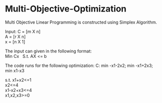 # Multi-Objective-Optimization

Multi Objective Linear Programming is constructed using Simplex Algorithm.

Input:
C = [m X n] <br/>
A = [r X n] <br/>
x = [n X 1] <br/>

The input can given in the following format: <br/>
Min Cx  &nbsp;   S.t. AX <= b <br/>

The code runs for the following optimization:
C:
min -x1-2x2;
min -x1+2x3;
min x1-x3 <br/>

s.t.
x1+x2<=1 <br/>
x2<=4 <br/>
x1-x2+x3<=4 <br/>
x1,x2,x3>=0 <br/>

